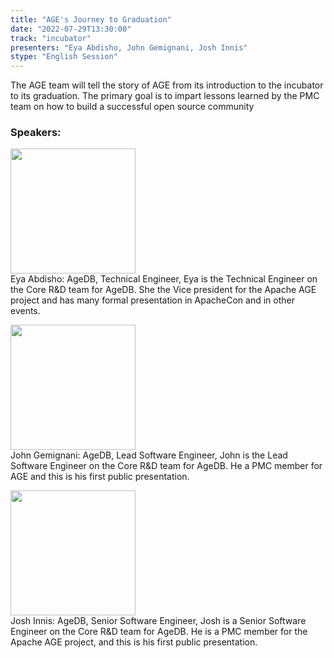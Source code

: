 ```yaml
---
title: "AGE's Journey to Graduation"
date: "2022-07-29T13:30:00"
track: "incubator"
presenters: "Eya Abdisho, John Gemignani, Josh Innis"
stype: "English Session"
---
```

The AGE team will tell the story of AGE from its introduction to the incubator to its graduation. The primary goal is to impart lessons learned by the PMC team on how to build a successful open source community
 ### Speakers: 
 <img src="images/speaker/1159.png" width="200" /><br>Eya Abdisho: AgeDB, Technical Engineer, Eya is the Technical Engineer on the Core R&D team for AgeDB. She the Vice president for the Apache AGE project and has many formal presentation in ApacheCon and in other events.

 <img src="images/speaker/1159_2.png" width="200" /><br>John Gemignani: AgeDB, Lead Software Engineer, John is the Lead Software Engineer on the Core R&D team for AgeDB. He a PMC member for AGE and this is his first public presentation.

 <img src="images/speaker/1159_3.png" width="200" /><br>Josh Innis: AgeDB, Senior Software Engineer, Josh is a Senior Software Engineer on the Core R&D team for AgeDB. He is a PMC member for the Apache AGE project, and this is his first public presentation.

 